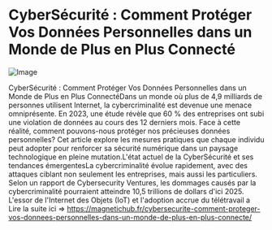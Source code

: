 # CyberSécurité : Comment Protéger Vos Données Personnelles dans un Monde de Plus en Plus Connecté

![Image](https://images.pexels.com/photos/31987989/pexels-photo-31987989.jpeg?auto=compress&cs=tinysrgb&h=650&w=940)

CyberSécurité : Comment Protéger Vos Données Personnelles dans un Monde de Plus en Plus ConnectéDans un monde où plus de 4,9 milliards de personnes utilisent Internet, la cybercriminalité est devenue une menace omniprésente. En 2023, une étude révèle que 60 % des entreprises ont subi une violation de données au cours des 12 derniers mois. Face à cette réalité, comment pouvons-nous protéger nos précieuses données personnelles? Cet article explore les mesures pratiques que chaque individu peut adopter pour renforcer sa sécurité numérique dans un paysage technologique en pleine mutation.L'état actuel de la CyberSécurité et ses tendances émergentesLa cybercriminalité évolue rapidement, avec des attaques ciblant non seulement les entreprises, mais aussi les particuliers. Selon un rapport de Cybersecurity Ventures, les dommages causés par la cybercriminalité pourraient atteindre 10,5 trillions de dollars d'ici 2025. L'essor de l'Internet des Objets (IoT) et l'adoption accrue du télétravail a Lire la suite ici => https://magnetichub.fr/cybersecurite-comment-proteger-vos-donnees-personnelles-dans-un-monde-de-plus-en-plus-connecte/
